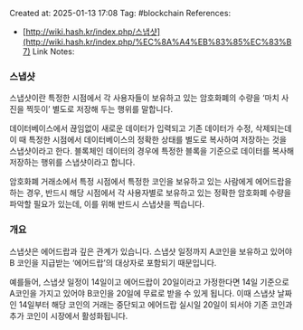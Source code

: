 Created at:  2025-01-13 17:08
Tag: #blockchain 
References:
- [http://wiki.hash.kr/index.php/스냅샷](http://wiki.hash.kr/index.php/%EC%8A%A4%EB%83%85%EC%83%B7)
Link Notes:

### 스냅샷

스냅샷이란 특정한 시점에서 각 사용자들이 보유하고 있는 암호화폐의 수량을 ‘마치 사진을 찍듯이’ 별도로 저장해 두는 행위를 말합니다.

데이터베이스에서 끊임없이 새로운 데이터가 입력되고 기존 데이터가 수정, 삭제되는데 이 때 특정한 시점에서 데이터베이스의 정확한 상태를 별도로 복사하여 저장하는 것을 스냅샷이라고 한다. 블록체인 데이터의 경우에 특정한 블록을 기준으로 데이터를 복사해 저장하는 행위를 스냅샷이라고 합니다.

암호화폐 거래소에서 특정 시점에서 특정한 코인을 보유하고 있는 사람에게 에어드랍을 하는 경우, 반드시 해당 시점에서 각 사용자별로 보유하고 있는 정확한 암호화폐 수량을 파악할 필요가 있는데, 이를 위해 반드시 스냅샷을 찍습니다.

### 개요

스냅샷은 에어드랍과 깊은 관계가 있습니다. 스냅샷 일정까지 A코인을 보유하고 있어야 B 코인을 지급받는 ‘에어드랍’의 대상자로 포함되기 때문입니다.

예를들어, 스냅샷 일정이 14일이고 에어드랍이 20일이라고 가정한다면 14일 기준으로 A코인을 가지고 있어야 B코인을 20일에 무료로 받을 수 있게 됩니다. 이때 스냅샷 날짜인 14일부터 해당 코인의 거래는 중단되고 에어드랍 실시일 20일이 되서야 기존 코인과 추가 코인이 시장에서 활성화됩니다.